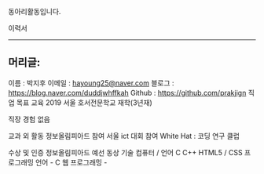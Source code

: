 
동아리활동입니다.


이력서 
<hr/>
<h2> 머리글: </h2> 

<list>이름 : 박지후 
이메일 : hayoung25@naver.com
블로그 : https://blog.naver.com/duddjwhffkah
Github : https://github.com/prakjign
</list> 
직업 목표
교육
2019 서울 호서전문학교 재학(3년재)

직장 경험
없음  

교과 외 활동
정보올림피아드 참여 
서울 ict 대회 참여 
White Hat : 코딩 연구 클럽

수상 및 인증
정보올림피아드 예선 동상 
기술
컴퓨터 / 언어 C C++  HTML5 / CSS
프로그래밍 언어 - C 웹 프로그래밍 -
